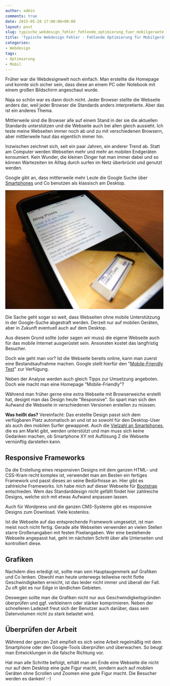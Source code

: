 ```yaml
---
author: admin
comments: true
date: 2015-05-28 17:00:00+00:00
layout: post
slug: typische_webdesign_fehler_fehlende_optimierung_fuer_mobilgeraete
title: 'Typische Webdesign Fehler - Fehlende Optimierung für Mobilgeräte'
categories:
- Webdesign
tags:
- Optimierung
- Mobil
---
```


Früher war die Webdesignwelt noch einfach. Man erstellte die Homepage und konnte sich sicher sein, dass diese an einem PC oder Notebook mit einem großen Bildschirm angeschaut wurde. 

Naja so schön war es dann doch nicht. Jeder Browser stellte die Webseite anders dar, weil jeder Browser die Standards anders interpretierte. Aber das ist ein anderes Thema.

Mittlerweile sind die Browser alle auf einem Stand in der sie die aktuellen Standards unterstützen und die Webseite auch bei allen gleich aussieht. Ich teste meine Webseiten immer noch ab und zu mit verschiedenen Browsern, aber mittlerweile haut das eigentlich immer hin.

Inzwischen zeichnet sich, seit ein paar Jahren, ein anderer Trend ab. Statt am Computer werden Webseiten mehr und mehr an mobilen Endgeräten konsumiert. Kein Wunder, die kleinen Dinger hat man immer dabei und so können Wartezeiten im Alltag durch surfen im Netz überbrückt und genutzt werden.
 
Google gibt an, dass mittlerweile mehr Leute die Google Suche über [Smartphones](https://www.deinhandy.de/smartphones) und Co benutzen als klassisch am Desktop.

![](/assets/uploads/2015/5/opt.jpg)

Die Sache geht sogar so weit, dass Webseiten ohne mobile Unterstützung in der Google-Suche abgestraft werden. Derzeit nur auf mobilen Geräten, aber in Zukunft eventuell auch auf dem Desktop.

Aus diesem Grund sollte (oder sagen wir muss) die eigene Webseite auch für das mobile Internet ausgerüstet sein. Ansonsten kostet das langfristig Besucher.

Doch wie geht man vor? Ist die Webseite bereits online, kann man zuerst eine Bestandsaufnahme machen. Google stellt hierfür den "[Mobile-Friendly Test](https://www.google.com/webmasters/tools/mobile-friendly/)" zur Verfügung. 

Neben der Analyse werden auch gleich Tipps zur Umsetzung angeboten. Doch wie macht man eine Homepage "Mobile-Friendly"?

Während man früher gerne eine extra Webseite mit Browserweiche erstellt hat, designt man das Design heute "Responsive". So spart man sich den Aufwand die Webseite in verschiedenen Versionen erstellen zu müssen.

**Was heißt das?** Vereinfacht: Das erstellte Design passt sich dem verfügbaren Platz automatisch an und ist so sowohl für den Desktop-User als auch den mobilen Surfer gewappnet.
Auch die [Vielzahl an Smartphones](https://www.deinhandy.de/smartphones), die es am Markt gibt, werden unterstützt und man muss sich keine Gedanken machen, ob Smartphone XY mit Auflösung Z die Webseite vernünftig darstellen kann.

## Responsive Frameworks

Da die Erstellung eines responsiven Designs mit dem ganzen HTML- und CSS-Kram recht komplex ist, verwendet man am Besten ein fertiges Framework und passt dieses an seine Bedürfnisse an. Hier gibt es zahlreiche Frameworks. Ich habe mich auf dieser Webseite für [Bootstrap](http://getbootstrap.com/) entschieden. Wem das Standarddesign nicht gefällt findet hier zahlreiche Designs, welche sich mit etwas Aufwand anpassen lassen.

Auch für Wordpress und die ganzen CMS-Systeme gibt es responsive Designs zum Download. Viele kostenlos.

Ist die Webseite auf das entsprechende Framework umgesetzt, ist man meist noch nicht fertig. Gerade alte Webseiten verwenden an vielen Stellen starre Großenangaben mit festen Pixelangaben. Wer eine bestehende Webseite angepasst hat, geht im nächsten Schritt über alle Unterseiten und kontrolliert diese. 

## Grafiken

Nachdem dies erledigt ist, sollte man sein Hauptaugenmerk auf Grafiken und Co lenken. Obwohl man heute unterwegs teilweise recht flotte Geschwindigkeiten erreicht, ist das leider nicht immer und überall der Fall. Zu oft gibt es nur Edge in ländlichen Gebieten. 

Deswegen sollte man die Grafiken nicht nur aus Geschwindigkeitsgründen überprüfen und ggf. verkleinern oder stärker komprimieren. Neben der schnelleren Ladezeit freut sich der Benutzer auch darüber, dass sein Datenvolumen nicht zu stark belastet wird.

## Überprüfen der Arbeit

Während der ganzen Zeit empfielt es sich seine Arbeit regelmäßig mit dem Smartphone oder den Google-Tools überprüfen und überwachen. So beugt man Entwicklungen in die falsche Richtung vor.

Hat man alle Schritte befolgt, erhält man am Ende eine Webseite die nicht nur auf dem Desktop eine gute Figur macht, sondern auch auf mobilen Geräten ohne Scrollen und Zoomen eine gute Figur macht. Die Besucher werden es danken! :-)